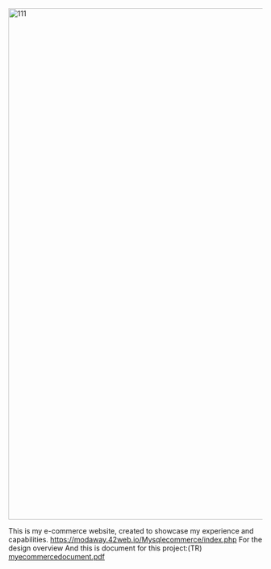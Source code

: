 
<img width="1166" height="1015" alt="111" src="https://github.com/user-attachments/assets/605fc405-a441-440f-91d9-87f2220b1163" />





This is my e-commerce website, created to showcase my experience and capabilities.
https://modaway.42web.io/Mysqlecommerce/index.php For the design overview
And this is document for this project:(TR)
[myecommercedocument.pdf](https://github.com/user-attachments/files/22286144/myecommercedocument.pdf)
